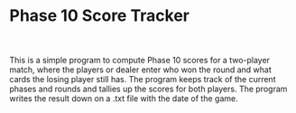 # Phase 10 Score Tracker
<br><br>
This is a simple program to compute Phase 10 scores for a two-player match, where the players or dealer enter who won the round and what cards the losing player still has. The program keeps track of the current phases and rounds and tallies up the scores for both players. The program writes the result down on a .txt file with the date of the game.

